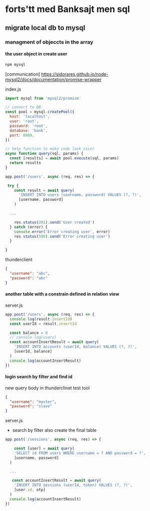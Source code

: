 # forts'tt med Banksajt men sql

## migrate local db to mysql

### managment of objeccts in the array

#### the user object in create user

```sh
npm mysql
```

[communication] https://sidorares.github.io/node-mysql2/docs/documentation/promise-wrapper

index.js

```js
import mysql from 'mysql2/promise'

// connect to DB
const pool = mysql.createPool({
  host: 'localhost',
  user: 'root',
  password: 'root',
  database: 'bank',
  port: 8889,
})

// help function to make code look nicer
async function query(sql, params) {
  const [results] = await pool.execute(sql, params)
  return results
}

app.post('/users', async (req, res) => {

 try {
    const result = await query(
      'INSERT INTO users (username, password) VALUES (?, ?)',
      [username, password]
    )

  ...

    res.status(201).send('User created')
  } catch (error) {
    console.error('Error creating user', error)
    res.status(500).send('Error creating user')
  }

}
```

thunderclient

```json
{
  "username": "abc",
  "password": "abc"
}
```

#### another table with a constrain defined in relation view

server.js

```js
app.post('/users', async (req, res) => {
  console.log(result.insertId)
  const userId = result.insertId

  const balance = 0
  // console.log(users)
  const accountInsertResult = await query(
    'INSERT INTO accounts (userId, balance) VALUES (?, ?)',
    [userId, balance]
  )
  console.log(accountInsertResult)
})
```

#### login search by filter and find id

new query body in thunderclinet test tool

```json
{
  "username": "master",
  "password": "slave"
}
```

server.js

- search by filter also create the final table

```js
app.post('/sessions', async (req, res) => {

    const [user] = await query(
    'SELECT id FROM users WHERE username = ? AND password = ?',
    [username, password]
  )

  ...

   const accountInsertResult = await query(
    'INSERT INTO sessions (userId, token) VALUES (?, ?)',
    [user.id, otp]
  )
  console.log(accountInsertResult)
})
```
